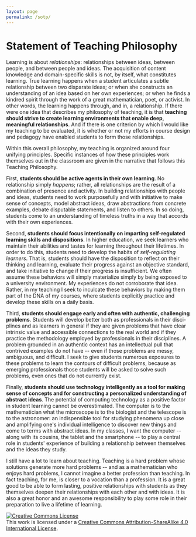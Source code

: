 ```yaml
---
layout: page
permalink: /sotp/
---
```


Statement of Teaching Philosophy
========================================================

Learning is about _relationships_: relationships between ideas, between people, and between people and ideas. The acquisition of content knowledge and domain-specific skills is not, by itself, what constitutes learning. True learning happens when a student articulates a subtle relationship between two disparate ideas; or when she constructs an understanding of an idea based on her own experiences; or when he finds a kindred spirit through the work of a great mathematician, poet, or activist. In other words, the learning happens through, and in, a relationship. If there were one idea that describes my philosophy of teaching, it is that __teaching should strive to create learning environments that enable deep, meaningful relationships__. And if there is one criterion by which I would like my teaching to be evaluated, it is whether or not my efforts in course design and pedagogy have enabled students to form  those relationships. 

Within this overall philosophy, my teaching is organized around four unifying principles. Specific instances of how these principles work themselves out in the classroom are given in the narrative that follows this Teaching Philosophy. 

First, __students should be active agents in their own learning__. No relationship simply _happens_; rather, all relationships are the result of a combination of presence and activity. In building relationships with people and ideas, students need to work purposefully and with initiative to make sense of concepts, model abstract ideas, draw abstractions from concrete examples, debate disputable statements, and listen to others. In so doing, students come to an understanding of timeless truths in a way that accords with their own experiences. 

Second, __students should focus intentionally on imparting self-regulated learning skills and dispositions__. In higher education, we seek learners who maintain their abilities and tastes for learning throughout their lifetimes. In order to do this, students need to develop the habits of _self-regulating learners_. That is, students should have the disposition to reflect on their thinking and learning, evaluate their progress against an objective standard, and take initiative to change if their progress is insufficient. We often assume these behaviors will simply materialize simply by being exposed to a university environment. My experiences do not corroborate that idea. Rather, in my teaching I seek to inculcate these behaviors by making them part of the DNA of my courses, where students explicitly practice and develop these skills on a daily basis. 

Third, __students should engage early and often with authentic, challenging problems__. Students will develop better both as professionals in their disci- plines and as learners in general if they are given problems that have clear intrinsic value and accessible connections to the real world and if they practice the methodology employed by professionals in their disciplines. A problem grounded in an authentic context has an intellectual pull that contrived examples do not have -- even if those problems are messy, ambiguous, and difficult. I seek to give students numerous exposures to these problems to learn the contours of difficult problems, because as emerging professionals those students will be asked to solve such problems, even ones that do not currently exist. 

Finally, __students should use technology intelligently as a tool for making sense of concepts and for constructing a personalized understanding of abstract ideas__. The potential of computing technology as a positive factor in student learning cannot be overestimated. The computer is to the mathematician what the microscope is to the biologist and the telescope is to the astronomer: an indispensible tool for studying phenomena up close and amplifying one's individual intelligence to discover new things and come to terms with abstract ideas. In my classes, I want the computer -- along with its cousins, the tablet and the smartphone -- to play a central role in  students' experience of building a relationship between themselves and the ideas they study. 

I still have a lot to learn about teaching. Teaching is a hard problem whose solutions generate more hard problems -- and as a mathematician who enjoys hard problems, I cannot imagine a better profession than teaching. In fact teaching, for me, is closer to a vocation than a profession. It is a great good to be able to form lasting, positive relationships with students as they themselves deepen their relationships with each other and with ideas. It is also a great honor and an awesome responsibility to play some role in their preparation to live a lifetime of learning.  

<a rel="license" href="http://creativecommons.org/licenses/by-sa/4.0/"><img alt="Creative Commons License" style="border-width:0" src="https://i.creativecommons.org/l/by-sa/4.0/88x31.png" /></a><br />This work is licensed under a <a rel="license" href="http://creativecommons.org/licenses/by-sa/4.0/">Creative Commons Attribution-ShareAlike 4.0 International License</a>.